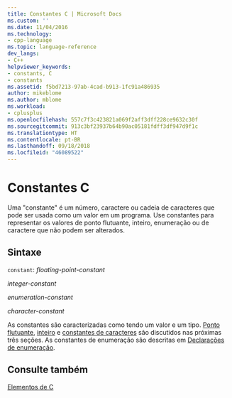 ```yaml
---
title: Constantes C | Microsoft Docs
ms.custom: ''
ms.date: 11/04/2016
ms.technology:
- cpp-language
ms.topic: language-reference
dev_langs:
- C++
helpviewer_keywords:
- constants, C
- constants
ms.assetid: f5bd7213-97ab-4cad-b913-1fc91a486935
author: mikeblome
ms.author: mblome
ms.workload:
- cplusplus
ms.openlocfilehash: 557c7f3c423821a069f2aff3dff228ce9632c30f
ms.sourcegitcommit: 913c3bf23937b64b90ac05181fdff3df947d9f1c
ms.translationtype: HT
ms.contentlocale: pt-BR
ms.lasthandoff: 09/18/2018
ms.locfileid: "46089522"
---
```

# <a name="c-constants"></a>Constantes C

Uma "constante" é um número, caractere ou cadeia de caracteres que pode ser usada como um valor em um programa. Use constantes para representar os valores de ponto flutuante, inteiro, enumeração ou de caractere que não podem ser alterados.

## <a name="syntax"></a>Sintaxe

`constant`: *floating-point-constant*

*integer-constant*

*enumeration-constant*

*character-constant*

As constantes são caracterizadas como tendo um valor e um tipo. [Ponto flutuante](../c-language/c-floating-point-constants.md), [inteiro](../c-language/c-integer-constants.md) e [constantes de caracteres](../c-language/c-character-constants.md) são discutidos nas próximas três seções. As constantes de enumeração são descritas em [Declarações de enumeração](../c-language/c-enumeration-declarations.md).

## <a name="see-also"></a>Consulte também

[Elementos de C](../c-language/elements-of-c.md)